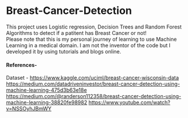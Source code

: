 # Breast-Cancer-Detection
This project uses Logistic regression, Decision  Trees and Random Forest Algorithms to detect if a patitent has Breast Cancer or not!</br>
Please note that this is my personal journey of learning to use Machine Learning in a medical domain. I am not the inventor of the code but I developed it by using tutorials and blogs online.
#### References-
Dataset - https://www.kaggle.com/uciml/breast-cancer-wisconsin-data
https://medium.com/datadriveninvestor/breast-cancer-detection-using-machine-learning-475d3b63e18e
https://medium.com/@randerson112358/breast-cancer-detection-using-machine-learning-38820fe98982
https://www.youtube.com/watch?v=NSSOyhJBmWY

